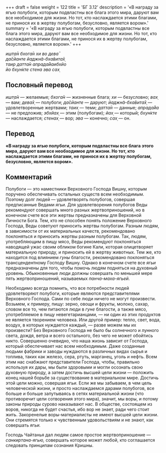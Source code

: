 +++
draft = false
weight = 122
title = 'БГ 3.12'
description = '«В награду за ягью полубоги, которым подвластны все блага этого мира, даруют вам все необходимое для жизни. Но тот, кто наслаждается этими благами, не принося их в жертву полубогам, безусловно, является вором».'
summary = '«В награду за ягью полубоги, которым подвластны все блага этого мира, даруют вам все необходимое для жизни. Но тот, кто наслаждается этими благами, не принося их в жертву полубогам, безусловно, является вором».'
+++

_ишт̣а̄н бхога̄н хи во дева̄  
да̄сйанте йаджн̃а-бха̄вита̄х̣  
таир датта̄н апрада̄йаибхйо  
йо бхун̇кте стена эва сах̣_

## Пословный перевод

_ишт̣а̄н_ — желаемые; _бхога̄н_ — жизненные блага; _хи_ — безусловно; _вах̣_ — вам; _дева̄х̣_ — полубоги; _да̄сйанте_ — даруют; _йаджн̃а_\-_бха̄вита̄х̣_ — удовлетворенные жертвами; _таих̣_ — теми; _датта̄н_ — данные; _апрада̄йа_ — не предложив; _эбхйах̣_ — этим (полубогам); _йах̣_ — который; _бхун̇кте_ — наслаждается; _стенах̣_ — вор; _эва_ — конечно; _сах̣_ — он.

## Перевод

**«В награду за _ягью_ полубоги, которым подвластны все блага этого мира, даруют вам все необходимое для жизни. Но тот, кто наслаждается этими благами, не принося их в жертву полубогам, безусловно, является вором».**

## Комментарий

Полубоги — это наместники Верховного Господа Вишну, которым поручено обеспечивать остальных существ всем необходимым. Поэтому долг людей — удовлетворять полубогов, совершая предписанные Ведами _ягьи._ Для удовлетворения полубогов Веды рекомендуют совершать много разных жертвоприношений, но в конечном счете все эти жертвы предназначены для Верховной Личности Бога. Тем, кто не способен понять положение Верховного Господа, Веды советуют приносить жертвы полубогам. Разным людям, в зависимости от их материальных качеств, рекомендовано поклоняться и приносить жертвы разным полубогам. Так, людям, употребляющим в пищу мясо, Веды рекомендуют поклоняться наводящей ужас своим обликом богине Кали, которая олицетворяет материальную природу, и приносить ей в жертву животных. Тем же, кто находится под влиянием _гуны_ благости, рекомендовано поклоняться трансцендентному Господу Вишну. Однако в конечном счете все _ягьи_ предназначены для того, чтобы помочь людям подняться на духовный уровень. Обыкновенные люди должны совершать по меньшей мере пять жертвоприношений, называемых _панча-маха-ягьей._

Необходимо всегда помнить, что все потребности людей удовлетворяют полубоги, которые являются представителями Верховного Господа. Сами по себе люди ничего не могут произвести. Возьмем, к примеру, пищу: зерно, овощи и фрукты, молоко, сахар, словом все то, чем питаются люди в _гуне_ благости, а также мясо, употребляемое в пищу невегетарианцами, — ни один из этих продуктов не является творением человека. Или другой пример: тепло, свет, вода, воздух, в которых нуждается каждый, — разве можем мы их произвести? Без Верховного Господа не было бы солнечного и лунного света, дождя, ветра и всего остального, без чего не может обойтись никто. Совершенно очевидно, что наша жизнь зависит от Господа, который обеспечивает нас всем необходимым. Даже созданные людьми фабрики и заводы нуждаются в различных видах сырья и топлива, таких как железо, сера, ртуть, марганец, уголь и нефть. Всем этим нас снабжают представители Господа, чтобы, правильно используя их дары, мы были здоровыми и могли осознать свою духовную природу, а затем достичь высшей цели жизни — положить конец нашей борьбе за существование в материальном мире. Достичь этой цели можно, совершая _ягьи._ Если же мы забываем, в чем цель человеческой жизни, и просто наслаждаемся дарами полубогов, все больше и больше запутываясь в сетях материальной жизни (что противоречит цели сотворения этого мира), значит, мы воры, и потому законы природы сурово наказывают нас. В обществе, состоящем из воров, никогда не будет счастья, ибо вор не знает, ради чего стоит жить. Закоренелые воры-материалисты не имеют высшей цели жизни. Они стремятся только к чувственным удовольствиям и не знают, как совершать _ягьи._  
  
Господь Чайтанья дал людям самое простое жертвоприношение — _санкиртана-ягью,_ совершать которое может любой, кто соглашается следовать принципам сознания Кришны.
